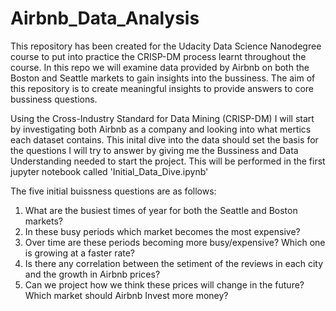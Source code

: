 # Airbnb_Data_Analysis

This repository has been created for the Udacity Data Science Nanodegree course to put into practice the CRISP-DM process learnt throughout the course. In this repo we will examine data provided by Airbnb on both the Boston and Seattle markets to gain insights into the bussiness. The aim of this repository is to create meaningful insights to provide answers to core bussiness questions.

Using the Cross-Industry Standard for Data Mining (CRISP-DM) I will start by investigating both Airbnb as a company and looking into what mertics each dataset contains. This inital dive into the data should set the basis for the questions I will try to answer by giving me the Bussiness and Data Understanding needed to start the project. This will be performed in the first jupyter notebook called 'Initial_Data_Dive.ipynb'

The five initial buissness questions are as follows:
1. What are the busiest times of year for both the Seattle and Boston markets? 
2. In these busy periods which market becomes the most expensive?
3. Over time are these periods becoming more busy/expensive? Which one is growing at a faster rate?
4. Is there any correlation between the setiment of the reviews in each city and the growth in Airbnb prices?
5. Can we project how we think these prices will change in the future? Which market should Airbnb Invest more money?
